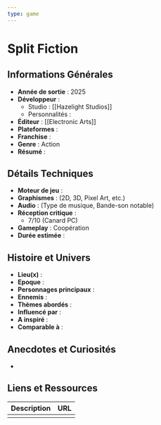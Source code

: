 ```yaml
---
type: game
---
```


# Split Fiction

## Informations Générales

- **Année de sortie** : 2025
- **Développeur** : 
	- Studio : [[Hazelight Studios]]
	- Personnalités : 
- **Éditeur** : [[Electronic Arts]]
- **Plateformes** : 
- **Franchise** : 
- **Genre** : Action
- **Résumé** : 

## Détails Techniques
- **Moteur de jeu** : 
- **Graphismes** : (2D, 3D, Pixel Art, etc.)
- **Audio** : (Type de musique, Bande-son notable)
- **Réception critique** : 
	- 7/10 (Canard PC)
- **Gameplay** : Coopération
- **Durée estimée** : 

## Histoire et Univers
- **Lieu(x)** : 
- **Epoque** : 
- **Personnages principaux** : 
- **Ennemis** :
- **Thèmes abordés** : 
- **Influencé par** :
- **A inspiré** : 
- **Comparable à** :
## Anecdotes et Curiosités
- 
## Liens et Ressources

| Description | URL |
| ----------- | --- |
|             |     |
